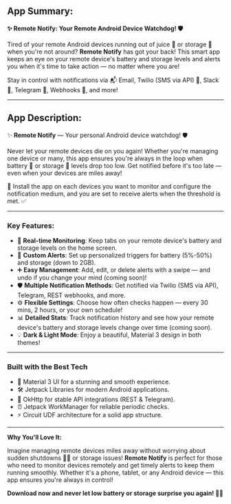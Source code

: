 ## **App Summary:**

**✨ Remote Notify: Your Remote Android Device Watchdog! 🛡️**

Tired of your remote Android devices running out of juice 🔋 or storage 💾 when you're not around?
**Remote Notify** has got your back! This smart app keeps an eye on your remote device's battery and storage levels and alerts you when it's time to take action — no matter where you are!

Stay in control with notifications via 📬 Email, Twilio (SMS via API) 📲, Slack 💬, Telegram 📢, Webhooks 🔗, and more!

---

## **App Description:**

✨ **Remote Notify** — Your personal Android device watchdog! 🛡️

Never let your remote devices die on you again! Whether you're managing one device or many, this app ensures you're always in the loop when battery 🔋 or storage 💾 levels drop too low. Get notified before it's too late — even when your devices are miles away!

📲 Install the app on each devices you want to monitor and configure the notification medium, and you are set to receive alerts when the threshold is met. ✅

---

### **Key Features:**

- 🔋 **Real-time Monitoring**: Keep tabs on your remote device's battery and storage levels on the home screen.
- 📲 **Custom Alerts**: Set up personalized triggers for battery (5%-50%) and storage (down to 2GB).
- ➕ **Easy Management**: Add, edit, or delete alerts with a swipe — and undo if you change your mind (coming soon)!
- 🛡️ **Multiple Notification Methods**: Get notified via Twilio (SMS via API), Telegram, REST webhooks, and more.
- ⚙️ **Flexible Settings**: Choose how often checks happen — every 30 mins, 2 hours, or your own schedule!
- 📊 **Detailed Stats**: Track notification history and see how your remote device's battery and storage levels change over time (coming soon).
- 💡 **Dark & Light Mode**: Enjoy a beautiful, Material 3 design in both themes!

---

### **Built with the Best Tech**
- 🎨 Material 3 UI for a stunning and smooth experience.
- 🛠️ Jetpack Libraries for modern Android applications.
- 💾 OkHttp for stable API integrations (REST & Telegram).
- ⏰ Jetpack WorkManager for reliable periodic checks.
- ⚡️ Circuit UDF architecture for a solid app structure.

---

**Why You'll Love It:**

Imagine managing remote devices miles away without worrying about sudden shutdowns 😵‍💫 or storage issues! **Remote Notify** is perfect for those who need to monitor devices remotely and get timely alerts to keep them running smoothly. Whether it's a phone, tablet, or any Android device — this app ensures you're always in control!

**Download now and never let low battery or storage surprise you again! 🚀📲**

